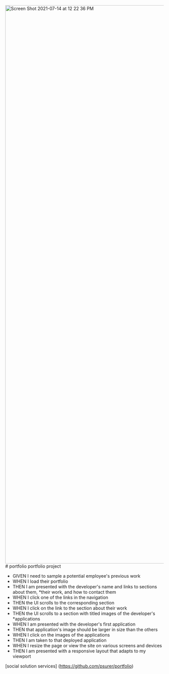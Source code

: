 <img width="1772" alt="Screen Shot 2021-07-14 at 12 22 36 PM" src="https://user-images.githubusercontent.com/62962138/125606487-61609af4-f42e-4f43-8eb9-d8bc7c20bf57.png">
# portfolio
portfolio project

* GIVEN I need to sample a potential employee's previous work
* WHEN I load their portfolio
* THEN I am presented with the developer's name and links to sections about them, *their work, and how to contact them
* WHEN I click one of the links in the navigation
* THEN the UI scrolls to the corresponding section
* WHEN I click on the link to the section about their work
* THEN the UI scrolls to a section with titled images of the developer's *applications
* WHEN I am presented with the developer's first application
* THEN that application's image should be larger in size than the others
* WHEN I click on the images of the applications
* THEN I am taken to that deployed application
* WHEN I resize the page or view the site on various screens and devices
* THEN I am presented with a responsive layout that adapts to my viewport

[social solution services] (https://github.com/psurer/portfolio)
